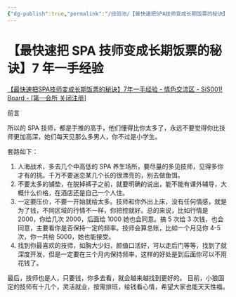 ```yaml
---
{"dg-publish":true,"permalink":"/经验池/【最快速把SPA技师变成长期饭票的秘诀】7年一手经验/","title":"【最快速把 SPA 技师变成长期饭票的秘诀】7 年一手经验","tags":["约炮","嫖娼","SPA"],"created":"2025-02-16T15:34:51.000+08:00","updated":"2025-02-16T16:16:50.521+08:00"}
---
```



# 【最快速把 SPA 技师变成长期饭票的秘诀】7 年一手经验

[【最快速把SPA技师变成长期饭票的秘诀】7年一手经验 - 情色交流区 - SiS001! Board - [第一会所 关闭注册]](https://sis001.com/forum/viewthread.php?tid=12021153&extra=)

前言

所以的 SPA 技师，都是手推的高手，他们懂得比你太多了，永远不要觉得你比技师更加高深，她们每天见那么多男人，你不过是小学生。

套路如下：

1. 人海战术，多去几个中高低的 SPA 养生场所，要尽量的多见技师，见得多你才有的挑。千万不要迷恋某几个长的很漂亮的，别去做鱼饵。
2. 不要太多的铺垫，在脱掉裤子之前，就要明确的说出，能不能有课外辅导，大概什么价格，在酒店还是自己一个人住。
3. 一定要压价，不要一开始就给太多。技师和你外出上床，没有任何情感，就是为了钱，不同区域的行情不一样，你把控就好。总的来说，比如行情是 2000，你给几次 2000，后面给 1000 她也会同意。搞 5 次给 3 次钱，也会同意，主要看你是否保持一定的频率。技师会算总账，比如一个月见你 4-5 次，你一共给 5000，她也能接受。
4. 找到你最喜欢的技师，如胸大少妇，颜值口活好，可以走后门等等，找到了就深度开发，但是一定要在三个月内保持频率，这样的好处是到后面你可以不用花钱了。

最后，技师也是人，只要钱，你多去看，就会越来越找到更好的。
目前，小狼固定的技师有十几个，灵活就业，按需排班，给钱看心情，希望大家也能天天性福。